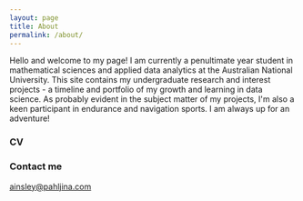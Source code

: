 ```yaml
---
layout: page
title: About
permalink: /about/
---
```


Hello and welcome to my page! I am currently a penultimate year student in mathematical sciences and applied data analytics at the Australian National University. This site contains my undergraduate research and interest projects - a timeline and portfolio of my growth and learning in data science. As probably evident in the subject matter of my projects, I'm also a keen participant in endurance and navigation sports. I am always up for an adventure!

### CV

<anchor src="https://github.com/apahljina/apahljina.github.io/blob/master/Ainsley%20Pahljina%20CV.pdf" type="application/pdf" />

### Contact me

[ainsley@pahljina.com](mailto:ainsley@pahljina.com)
